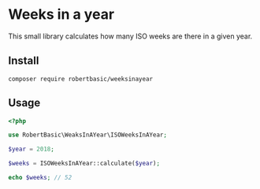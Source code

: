 # Weeks in a year

This small library calculates how many ISO weeks are there in a given year.

## Install

```
composer require robertbasic/weeksinayear
```

## Usage

``` php
<?php

use RobertBasic\WeaksInAYear\ISOWeeksInAYear;

$year = 2018;

$weeks = ISOWeeksInAYear::calculate($year);

echo $weeks; // 52
```